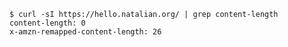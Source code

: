 	$ curl -sI https://hello.natalian.org/ | grep content-length
	content-length: 0
	x-amzn-remapped-content-length: 26

